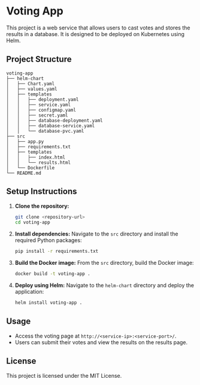 # Voting App

This project is a web service that allows users to cast votes and stores the results in a database. It is designed to be deployed on Kubernetes using Helm.

## Project Structure

```
voting-app
├── helm-chart
│   ├── Chart.yaml
│   ├── values.yaml
│   ├── templates
│   │   ├── deployment.yaml
│   │   ├── service.yaml
│   │   ├── configmap.yaml
│   │   ├── secret.yaml
│   │   ├── database-deployment.yaml
│   │   ├── database-service.yaml
│   │   └── database-pvc.yaml
├── src
│   ├── app.py
│   ├── requirements.txt
│   ├── templates
│   │   ├── index.html
│   │   └── results.html
│   └── Dockerfile
└── README.md
```

## Setup Instructions

1. **Clone the repository:**
   ```bash
   git clone <repository-url>
   cd voting-app
   ```

2. **Install dependencies:**
   Navigate to the `src` directory and install the required Python packages:
   ```bash
   pip install -r requirements.txt
   ```

3. **Build the Docker image:**
   From the `src` directory, build the Docker image:
   ```bash
   docker build -t voting-app .
   ```

4. **Deploy using Helm:**
   Navigate to the `helm-chart` directory and deploy the application:
   ```bash
   helm install voting-app .
   ```

## Usage

- Access the voting page at `http://<service-ip>:<service-port>/`.
- Users can submit their votes and view the results on the results page.

## License

This project is licensed under the MIT License.